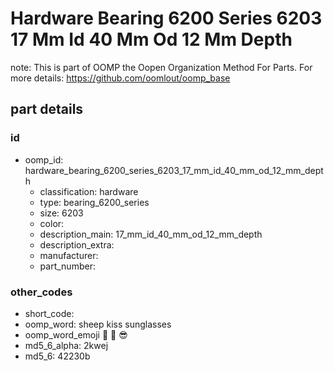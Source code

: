 # Hardware Bearing 6200 Series 6203 17 Mm Id 40 Mm Od 12 Mm Depth  

note: This is part of OOMP the Oopen Organization Method For Parts. For more details: https://github.com/oomlout/oomp_base

##  part details





### id
* oomp_id: hardware_bearing_6200_series_6203_17_mm_id_40_mm_od_12_mm_depth
  * classification: hardware
  * type: bearing_6200_series
  * size: 6203
  * color: 
  * description_main: 17_mm_id_40_mm_od_12_mm_depth
  * description_extra: 
  * manufacturer: 
  * part_number: 

### other_codes
* short_code: 
* oomp_word: sheep kiss sunglasses
* oomp_word_emoji :sheep: :kiss: :sunglasses:
* md5_6_alpha: 2kwej
* md5_6: 42230b